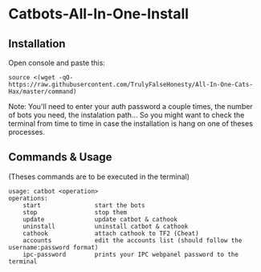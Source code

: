 # Catbots-All-In-One-Install
## Installation
Open console and paste this:

```source <(wget -qO- https://raw.githubusercontent.com/TrulyFalseHonesty/All-In-One-Cats-Hax/master/command)```

Note: You'll need to enter your auth password a couple times, the number of bots you need, the instalation path...
      So you might want to check the terminal from time to time in case the installation is hang on one of theses processes.

## Commands & Usage
(Theses commands are to be executed in the terminal)
  ```
  usage: catbot <operation>
  operations:
      start               start the bots
      stop                stop them
      update              update catbot & cathook
      uninstall           uninstall catbot & cathook
      cathook             attach cathook to TF2 (Cheat)
      accounts            edit the accounts list (should follow the username:password format)
      ipc-password        prints your IPC webpanel password to the terminal
